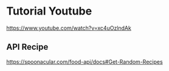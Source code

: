 # Tutorial Youtube
https://www.youtube.com/watch?v=xc4uOzlndAk

## API Recipe
https://spoonacular.com/food-api/docs#Get-Random-Recipes